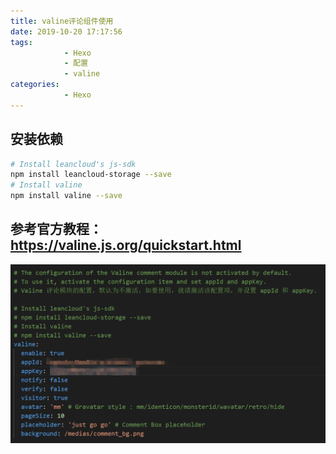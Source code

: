 ```yaml
---
title: valine评论组件使用
date: 2019-10-20 17:17:56
tags:
            - Hexo
            - 配置
            - valine
categories: 
            - Hexo
---
```

## 安装依赖
```bash
# Install leancloud's js-sdk
npm install leancloud-storage --save
# Install valine
npm install valine --save
```

## 参考官方教程：https://valine.js.org/quickstart.html

![配置文件图](valine评论组件使用/1.png)
